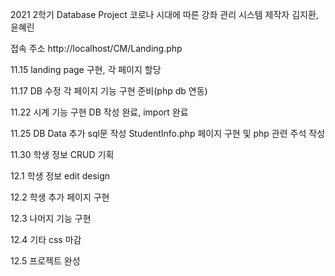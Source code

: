 2021 2학기 Database Project
코로나 시대에 따른 강좌 관리 시스템
제작자 김지환, 윤혜린

접속 주소 http://localhost/CM/Landing.php

11.15
landing page 구현, 각 페이지 할당

11.17
DB 수정
각 페이지 기능 구현 준비(php db 연동)

11.22
시계 기능 구현
DB 작성 완료, import 완료

11.25
DB Data 추가
sql문 작성
StudentInfo.php 페이지 구현 및 php 관련 주석 작성

11.30
학생 정보 CRUD 기획

12.1
학생 정보 edit design

12.2
학생 추가 페이지 구현

12.3
나머지 기능 구현

12.4
기타 css 마감

12.5
프로젝트 완성